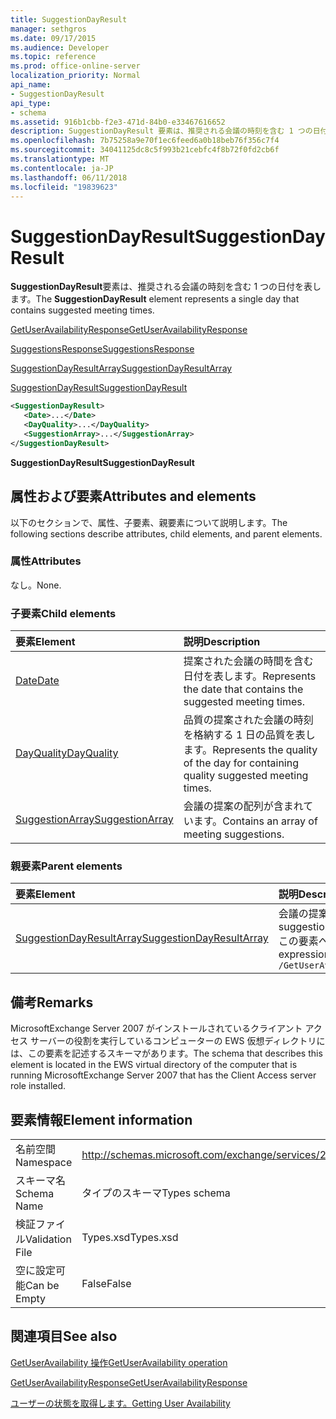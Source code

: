 ```yaml
---
title: SuggestionDayResult
manager: sethgros
ms.date: 09/17/2015
ms.audience: Developer
ms.topic: reference
ms.prod: office-online-server
localization_priority: Normal
api_name:
- SuggestionDayResult
api_type:
- schema
ms.assetid: 916b1cbb-f2e3-471d-84b0-e33467616652
description: SuggestionDayResult 要素は、推奨される会議の時刻を含む 1 つの日付を表します。
ms.openlocfilehash: 7b75258a9e70f1ec6feed6a0b18beb76f356c7f4
ms.sourcegitcommit: 34041125dc8c5f993b21cebfc4f8b72f0fd2cb6f
ms.translationtype: MT
ms.contentlocale: ja-JP
ms.lasthandoff: 06/11/2018
ms.locfileid: "19839623"
---
```

# <a name="suggestiondayresult"></a><span data-ttu-id="e12d0-103">SuggestionDayResult</span><span class="sxs-lookup"><span data-stu-id="e12d0-103">SuggestionDayResult</span></span>

<span data-ttu-id="e12d0-104">**SuggestionDayResult**要素は、推奨される会議の時刻を含む 1 つの日付を表します。</span><span class="sxs-lookup"><span data-stu-id="e12d0-104">The **SuggestionDayResult** element represents a single day that contains suggested meeting times.</span></span> 
  
[<span data-ttu-id="e12d0-105">GetUserAvailabilityResponse</span><span class="sxs-lookup"><span data-stu-id="e12d0-105">GetUserAvailabilityResponse</span></span>](getuseravailabilityresponse.md)
  
[<span data-ttu-id="e12d0-106">SuggestionsResponse</span><span class="sxs-lookup"><span data-stu-id="e12d0-106">SuggestionsResponse</span></span>](suggestionsresponse.md)
  
[<span data-ttu-id="e12d0-107">SuggestionDayResultArray</span><span class="sxs-lookup"><span data-stu-id="e12d0-107">SuggestionDayResultArray</span></span>](suggestiondayresultarray.md)
  
[<span data-ttu-id="e12d0-108">SuggestionDayResult</span><span class="sxs-lookup"><span data-stu-id="e12d0-108">SuggestionDayResult</span></span>](suggestiondayresult.md)
  
```xml
<SuggestionDayResult>
   <Date>...</Date>
   <DayQuality>...</DayQuality>
   <SuggestionArray>...</SuggestionArray>
</SuggestionDayResult>
```

 <span data-ttu-id="e12d0-109">**SuggestionDayResult**</span><span class="sxs-lookup"><span data-stu-id="e12d0-109">**SuggestionDayResult**</span></span>
## <a name="attributes-and-elements"></a><span data-ttu-id="e12d0-110">属性および要素</span><span class="sxs-lookup"><span data-stu-id="e12d0-110">Attributes and elements</span></span>

<span data-ttu-id="e12d0-111">以下のセクションで、属性、子要素、親要素について説明します。</span><span class="sxs-lookup"><span data-stu-id="e12d0-111">The following sections describe attributes, child elements, and parent elements.</span></span>
  
### <a name="attributes"></a><span data-ttu-id="e12d0-112">属性</span><span class="sxs-lookup"><span data-stu-id="e12d0-112">Attributes</span></span>

<span data-ttu-id="e12d0-113">なし。</span><span class="sxs-lookup"><span data-stu-id="e12d0-113">None.</span></span>
  
### <a name="child-elements"></a><span data-ttu-id="e12d0-114">子要素</span><span class="sxs-lookup"><span data-stu-id="e12d0-114">Child elements</span></span>

|<span data-ttu-id="e12d0-115">**要素**</span><span class="sxs-lookup"><span data-stu-id="e12d0-115">**Element**</span></span>|<span data-ttu-id="e12d0-116">**説明**</span><span class="sxs-lookup"><span data-stu-id="e12d0-116">**Description**</span></span>|
|:-----|:-----|
|[<span data-ttu-id="e12d0-117">Date</span><span class="sxs-lookup"><span data-stu-id="e12d0-117">Date</span></span>](date.md) <br/> |<span data-ttu-id="e12d0-118">提案された会議の時間を含む日付を表します。</span><span class="sxs-lookup"><span data-stu-id="e12d0-118">Represents the date that contains the suggested meeting times.</span></span>  <br/> |
|[<span data-ttu-id="e12d0-119">DayQuality</span><span class="sxs-lookup"><span data-stu-id="e12d0-119">DayQuality</span></span>](dayquality.md) <br/> |<span data-ttu-id="e12d0-120">品質の提案された会議の時刻を格納する 1 日の品質を表します。</span><span class="sxs-lookup"><span data-stu-id="e12d0-120">Represents the quality of the day for containing quality suggested meeting times.</span></span>  <br/> |
|[<span data-ttu-id="e12d0-121">SuggestionArray</span><span class="sxs-lookup"><span data-stu-id="e12d0-121">SuggestionArray</span></span>](suggestionarray.md) <br/> |<span data-ttu-id="e12d0-122">会議の提案の配列が含まれています。</span><span class="sxs-lookup"><span data-stu-id="e12d0-122">Contains an array of meeting suggestions.</span></span>  <br/> |
   
### <a name="parent-elements"></a><span data-ttu-id="e12d0-123">親要素</span><span class="sxs-lookup"><span data-stu-id="e12d0-123">Parent elements</span></span>

|<span data-ttu-id="e12d0-124">**要素**</span><span class="sxs-lookup"><span data-stu-id="e12d0-124">**Element**</span></span>|<span data-ttu-id="e12d0-125">**説明**</span><span class="sxs-lookup"><span data-stu-id="e12d0-125">**Description**</span></span>|
|:-----|:-----|
|[<span data-ttu-id="e12d0-126">SuggestionDayResultArray</span><span class="sxs-lookup"><span data-stu-id="e12d0-126">SuggestionDayResultArray</span></span>](suggestiondayresultarray.md) <br/> |<span data-ttu-id="e12d0-127">会議の提案の日付順の配列が含まれています。</span><span class="sxs-lookup"><span data-stu-id="e12d0-127">Contains an array of meeting suggestions organized by date.</span></span>  <br/> <span data-ttu-id="e12d0-128">この要素への XPath 式は、次のようにします。</span><span class="sxs-lookup"><span data-stu-id="e12d0-128">The following is the XPath expression to this element:</span></span>  <br/>  `/GetUserAvailabilityResponse/SuggestionsResponse/SuggestionDayResultArray` <br/> |
   
## <a name="remarks"></a><span data-ttu-id="e12d0-129">備考</span><span class="sxs-lookup"><span data-stu-id="e12d0-129">Remarks</span></span>

<span data-ttu-id="e12d0-130">MicrosoftExchange Server 2007 がインストールされているクライアント アクセス サーバーの役割を実行しているコンピューターの EWS 仮想ディレクトリには、この要素を記述するスキーマがあります。</span><span class="sxs-lookup"><span data-stu-id="e12d0-130">The schema that describes this element is located in the EWS virtual directory of the computer that is running MicrosoftExchange Server 2007 that has the Client Access server role installed.</span></span>
  
## <a name="element-information"></a><span data-ttu-id="e12d0-131">要素情報</span><span class="sxs-lookup"><span data-stu-id="e12d0-131">Element information</span></span>

|||
|:-----|:-----|
|<span data-ttu-id="e12d0-132">名前空間</span><span class="sxs-lookup"><span data-stu-id="e12d0-132">Namespace</span></span>  <br/> |http://schemas.microsoft.com/exchange/services/2006/types  <br/> |
|<span data-ttu-id="e12d0-133">スキーマ名</span><span class="sxs-lookup"><span data-stu-id="e12d0-133">Schema Name</span></span>  <br/> |<span data-ttu-id="e12d0-134">タイプのスキーマ</span><span class="sxs-lookup"><span data-stu-id="e12d0-134">Types schema</span></span>  <br/> |
|<span data-ttu-id="e12d0-135">検証ファイル</span><span class="sxs-lookup"><span data-stu-id="e12d0-135">Validation File</span></span>  <br/> |<span data-ttu-id="e12d0-136">Types.xsd</span><span class="sxs-lookup"><span data-stu-id="e12d0-136">Types.xsd</span></span>  <br/> |
|<span data-ttu-id="e12d0-137">空に設定可能</span><span class="sxs-lookup"><span data-stu-id="e12d0-137">Can be Empty</span></span>  <br/> |<span data-ttu-id="e12d0-138">False</span><span class="sxs-lookup"><span data-stu-id="e12d0-138">False</span></span>  <br/> |
   
## <a name="see-also"></a><span data-ttu-id="e12d0-139">関連項目</span><span class="sxs-lookup"><span data-stu-id="e12d0-139">See also</span></span>



[<span data-ttu-id="e12d0-140">GetUserAvailability 操作</span><span class="sxs-lookup"><span data-stu-id="e12d0-140">GetUserAvailability operation</span></span>](getuseravailability-operation.md)
  
[<span data-ttu-id="e12d0-141">GetUserAvailabilityResponse</span><span class="sxs-lookup"><span data-stu-id="e12d0-141">GetUserAvailabilityResponse</span></span>](getuseravailabilityresponse.md)


[<span data-ttu-id="e12d0-142">ユーザーの状態を取得します。</span><span class="sxs-lookup"><span data-stu-id="e12d0-142">Getting User Availability</span></span>](http://msdn.microsoft.com/library/d4133fcb-9b0f-4e6b-aadf-a389da83516a%28Office.15%29.aspx)

